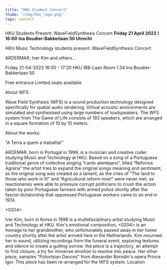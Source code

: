 ```yaml
---
title: "HKU Student Concert"
thumb: "/img/hku_logo.png"
tags: concert
---
```


HKU Students Present: WaveFieldSynthesis Concert
__Friday 21 April 2023 / 16:00__
__Ina Boudier-Bakkerlaan 50 Utrecht__

HKU Music Technology students present:
WaveFieldSynthesis Concert

ARDERMAR, Iver Kim and others...

Friday 21-04-2023 16:00 - 17:20
HKU IBB-Laan Room 1.34
Ina Boudier-Bakkerlaan 50

Free entrance
Limited seats available

About WFS:

Wave Field Synthesis (WFS) is a sound production technology designed specifically for spatial audio rendering. Virtual acoustic environments are simulated and synthesised using large numbers of loudspeakers. The WFS system from The Game of Life consists of 192 speakers, which are arranged in a square formation of 10 by 10 meters.

About the works:

"A Terra a quem a trabalha!"

ARDEMAR, born in Portugal in 1999, is a musician and creative coder studying Music and Technology at HKU.
Based on a song of a Portuguese traditional genre of collective singing “cante alentejano”, titled “Reforma Agrária” the artist tries to expand the original songs meaning and sentiment, as the original song was created as a lament, as the cries of “The land to those who work in it!” and “Agricultural reform now!” were never met, as reactionaries were able to pressure corrupt politicians to crush the action taken by poor Portuguese farmers with armed police shortly after the fascist dictatorship that oppressed Portuguese workers came to an end in 1974.

<0204>

Iver Kim, born in Korea in 1998 is a multidisciplinary artist studying Music and Technology at HKU.
Kim's emotional composition, <0204> is an homage to her grandmother, who unfortunately passed away in her home country shortly after the artist arrived here in the Netherlands. Kim mourned her in sound, utilizing recordings from the funeral event, exploring textures and silence to create a gutting sorrow. the piece is a trajectory, an attempt to find closure, a try for immense emotion to resolve into peace.
Her other piece, samples "Polovtsian Dances" from Alexander Borodin's opera Prince Igor. This piece has been re-arranged for the WFS system.
Location
